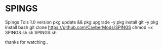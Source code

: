 # SPINGS
Spings Tols 1.0 version
pkg update && pkg upgrade -y
pkg install git -y
pkg install bash
git clone https://github.com/CayberMods/SPINGS
chmod +x SPINGS.sh
sh SPINGS.sh

thanks for watching..
